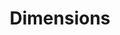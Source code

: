---
layout: default
bigquery: https://console.cloud.google.com/bigquery?p=covid-19-dimensions-ai&page=table&d=data&t=publications
contributors: Digital Science, https://www.digital-science.com/
cost: Free for personal, non-commercial use.
description: Dimensions contains more than 100 million publications, ranging from
  articles published in scholarly journals, books and book chapters, to preprints
  and conference proceedings. All publications are contextualized with linked data
  sets, funding, publications, patents, clinical trials, and policy documents. You
  can also view associated categories, funders, institutions, and researcher profiles.
documentation: https://docs.dimensions.ai/bigquery/index.html
last_edit: 04/11/2022, 22:43:18
location: https://www.dimensions.ai/products/free/
maintained_by: Digital Science, https://www.digital-science.com/
schema_fields:
- date_online
- category_rcdc
- current_assignee_orgs
- funding_details
- publisher
- associated_publication_arxiv_id
- funder_org_acronyms
- altmetrics
- funding_cny
- expiration_year
- acknowledgements
- start_year
- journal
- funder_orgs
- acronym
- date_print
- family_count
- funding_chf
- license
- granted_date
- labels
- eisbn
- established
- volume
- clinical_trial_ids
- researcher_ids
- repository_id
- jurisdiction
- gender
- active_years
- grant_number
- year
- start_date
- subtitles
- associated_publication_doi
- legal_events
- title
- research_org_city_names
- type
- date_imported_gbq
- citations_count
- abstract
- associated_publication_id
- funding_currency
- status
- category_bra
- citation_string
- funder_org_countries
- interventions
- investigators
- funding_usd
- funding_jpy
- inventor_names
- category_hrcs_rac
- categories
- pages
- funding_gbp
- funding_amount
- original_title
- category_icrp_ct
- isbn
- book_title
- filing_status
- doi
- registry
- publication_date
- expiration_date
- date_inserted
- category_icrp_cso
- end_date
- current_assignee_countries
- filing_year
- date
- assignee_countries
- funding_cad
- proceedings_title
- research_org_state_names
- open_access_categories
- wikipedia_url
- parent_id
- name
- funding_aud
- created_date
- reference_ids
- foa_number
- funder_org_cities
- funding_eur
- organisation_details
- research_org_state_codes
- filing_date
- family_members_ids
- priority_date
- research_org_countries
- linkout
- associated_publication_pmid
- priority_year
- embargo_date
- supporting_grant_ids
- application_number
- category_hra
- category_hrcs_hc
- acronyms
- pmcid
- mesh_terms
- mesh_headings
- assignee_orgs
- original_assignee_orgs
- cited_by_ids
- patent_ids
- pmid
- legal_status
- granted_year
- id
- description
- conditions
- current_assignee
- brief_title
- category_uoa
- funder_countries
- original_abstract
- aliases
- source_id
- funding_nzd
- funder_org_state_codes
- research_org_cities
- category_sdg
- book_series_title
- repository_url
- repository_name
- publication_year
- date_normal
- original_assignee
- journal_lists
- address
- citations
- links
- date_modified
- metrics
- issue
- ipcr
- research_org_country_names
- associated_grant_ids
- funder_org
- email_address
- phase
- external_ids
- cpc
- research_orgs
- relationships
- arxiv_id
- original_assignee_countries
- category_for
- resulting_publication_doi
- concepts
- conference
- authors
- publication_ids
- resulting_publication_ids
- language
- kind
- family_id
- open_access_categories_v2
- end_year
- editors
- types
shortname: dimensions
tags:
- scholarly literature
- patents
- funding
- clinical trials
- academic profiles
terms_of_use: 'Use of both the Dimensions COVID-19 dataset and full Dimensions dataset
  are subject to the Dimensions Terms of use: https://www.dimensions.ai/policies-terms-legal '
title: Dimensions
uuid: dcff88bd-fe6b-4fdb-8159-809bf9d7bc1c
---